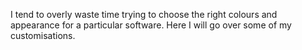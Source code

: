 I tend to overly waste time trying to choose the right colours and appearance for a particular software. Here I will go over some of my customisations.